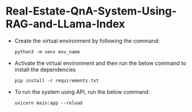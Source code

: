 # Real-Estate-QnA-System-Using-RAG-and-LLama-Index

- Create the virtual environment by following the command:

    `python3 -m venv env_name`

- Activate the virtual environment and then run the below command to install the dependencies

    `pip install -r requirements.txt`

- To run the system using API, run the below command:

    `uvicorn main:app --reload`
